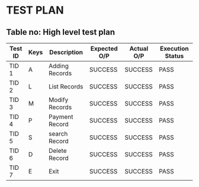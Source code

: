 # TEST PLAN

## Table no: High level test plan

| **Test ID** | **Keys**|**Description** |**Expected O/P** | **Actual O/P** | Execution Status |
|-------------|---------|----------------|-----------------|----------------|------------------|
|  TID 1      |A        | Adding Records | SUCCESS         | SUCCESS        | PASS	       |
|  TID 2      |L        | List Records   | SUCCESS         | SUCCESS        | PASS	       |
|  TID 3      |M        | Modify Records | SUCCESS         | SUCCESS        | PASS	       |
|  TID 4      |P        | Payment Record | SUCCESS         | SUCCESS        | PASS	       |
|  TID 5      |S        | search Record  | SUCCESS         | SUCCESS        | PASS	       |
|  TID 6      |D        | Delete Record  | SUCCESS         | SUCCESS        | PASS	       |
|  TID 7      |E        | Exit           | SUCCESS         | SUCCESS        | PASS	       |